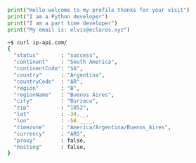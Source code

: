 <!--
**ElvisClaros/ElvisCLaros** is a ✨ _special_ ✨ repository because its `README.md` (this file) appears on your GitHub profile.

Here are some ideas to get you started:

- 🔭 I’m currently working on ...
- 🌱 I’m currently learning ...
- 👯 I’m looking to collaborate on ...
- 🤔 I’m looking for help with ...
- 💬 Ask me about ...
- 📫 How to reach me: ...
- 😄 Pronouns: ...
- ⚡ Fun fact: ...
-->
``` python
print("Hello welcome to my profile thanks for your visit")
print("I am a Python developer")
print("I am a part time developer")
print("My email is: elvis@eclaros.xyz")
```
``` bash
~$ curl ip-api.com/
{
  "status"       : "success",
  "continent"    : "South America",
  "continentCode": "SA",
  "country"      : "Argentina",
  "countryCode"  : "AR",
  "region"       : "B",
  "regionName"   : "Buenos Aires",
  "city"         : "Burzaco",
  "zip"          : "1852",
  "lat"          : -34.__,
  "lon"          : -58.____,
  "timezone"     : "America/Argentina/Buenos_Aires",
  "currency"     : "ARS",
  "proxy"        : false,
  "hosting"      : false,
}
```